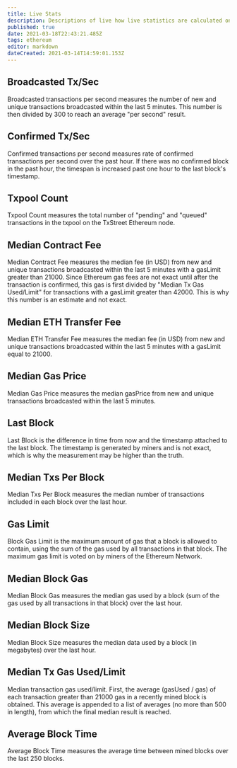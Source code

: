 ```yaml
---
title: Live Stats
description: Descriptions of live how live statistics are calculated on TxStreet.
published: true
date: 2021-03-18T22:43:21.485Z
tags: ethereum
editor: markdown
dateCreated: 2021-03-14T14:59:01.153Z
---
```


## Broadcasted Tx/Sec

Broadcasted transactions per second measures the number of new and unique transactions broadcasted within the last 5 minutes. This number is then divided by 300 to reach an average "per second" result.

## Confirmed Tx/Sec

Confirmed transactions per second measures rate of confirmed transactions per second over the past hour. If there was no confirmed block in the past hour, the timespan is increased past one hour to the last block's timestamp.

## Txpool Count

Txpool Count measures the total number of "pending" and "queued" transactions in the txpool on the TxStreet Ethereum node.

## Median Contract Fee

Median Contract Fee measures the median fee (in USD) from new and unique transactions broadcasted within the last 5 minutes with a gasLimit greater than 21000. Since Ethereum gas fees are not exact until after the transaction is confirmed, this gas is first divided by "Median Tx Gas Used/Limit" for transactions with a gasLimit greater than 42000. This is why this number is an estimate and not exact.

## Median ETH Transfer Fee

Median ETH Transfer Fee measures the median fee (in USD) from new and unique transactions broadcasted within the last 5 minutes with a gasLimit equal to 21000.

## Median Gas Price

Median Gas Price measures the median gasPrice from new and unique transactions broadcasted within the last 5 minutes.

## Last Block

Last Block is the difference in time from now and the timestamp attached to the last block. The timestamp is generated by miners and is not exact, which is why the measurement may be higher than the truth.

## Median Txs Per Block

Median Txs Per Block measures the median number of transactions included in each block over the last hour.

## Gas Limit

Block Gas Limit is the maximum amount of gas that a block is allowed to contain, using the sum of the gas used by all transactions in that block. The maximum gas limit is voted on by miners of the Ethereum Network.

## Median Block Gas

Median Block Gas measures the median gas used by a block (sum of the gas used by all transactions in that block) over the last hour.

## Median Block Size

Median Block Size measures the median data used by a block (in megabytes) over the last hour.

## Median Tx Gas Used/Limit

Median transaction gas used/limit. First, the average (gasUsed / gas) of each transaction greater than 21000 gas in a recently mined block is obtained. This average is appended to a list of averages (no more than 500 in length), from which the final median result is reached.

## Average Block Time

Average Block Time measures the average time between mined blocks over the last 250 blocks.